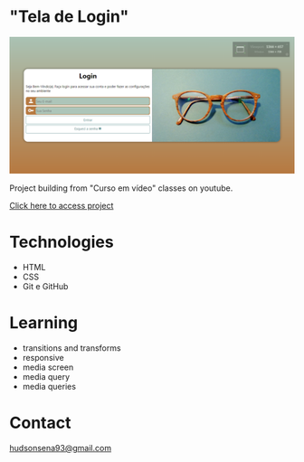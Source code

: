 # "Tela de Login"

![preview](Imagens/hudsonsena.github.io_ProjetoLogin_%20(1).png)

Project building from "Curso em vídeo" classes on youtube.

[Click here to access project](https://hudsonsena.github.io/ProjetoLogin/)

# Technologies

- HTML
- CSS
- Git e GitHub

# Learning

- transitions and transforms
- responsive
- media screen
- media query
- media queries

# Contact

hudsonsena93@gmail.com